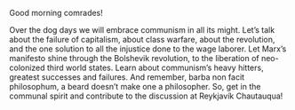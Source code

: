 Good morning comrades! 

Over the dog days we will embrace communism in all its might. Let’s
talk about the failure of capitalism, about class warfare, about the
revolution, and the one solution to all the injustice done to the wage
laborer. Let Marx’s manifesto shine through the Bolshevik revolution,
to the liberation of neo-colonized third world states. Learn about
communism’s heavy hitters, greatest successes and failures. And
remember, barba non facit philosophum, a beard doesn’t make one a
philosopher. So, get in the communal spirit and contribute to the
discussion at Reykjavík Chautauqua!
